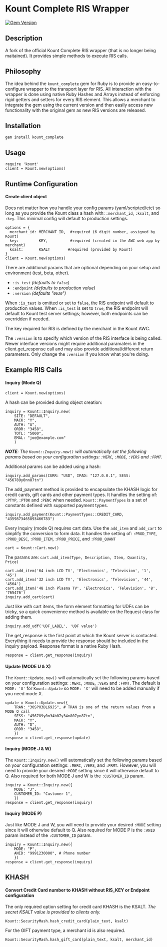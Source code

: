 # Kount Complete RIS Wrapper
[![Gem Version](https://badge.fury.io/rb/kount_complete.svg)](http://badge.fury.io/rb/kount_complete)

## Description
A fork of the official Kount Complete RIS wrapper (that is no longer being maitained). It provides simple methods to execute RIS calls.

## Philosophy

The idea behind the `kount_complete` gem for Ruby is to provide an easy-to-configure wrapper to the transport layer
for RIS. All interaction with the wrapper is done using native Ruby Hashes and Arrays instead of enforcing
rigid getters and setters for every RIS element. This allows a merchant to integrate the gem using the current version
and then easily access new functionality with the original gem as new RIS versions are released.

## Installation

    gem install kount_complete

## Usage

    require 'kount'
    client = Kount.new(options)


## Runtime Configuration
#### Create client object
Does not matter how you handle your config params (yaml/scripted/etc) so long as you provide the Kount class a
hash with: `:merchant_id`, `:ksalt`, and `:key`. This minimal config will default to production settings.

    options = {
      merchant_id: MERCHANT_ID,  #required (6 digit number, assigned by Kount)
      key:         KEY,          #required (created in the AWC web app by merchant)
      ksalt:       KSALT        #required (provided by Kount)
    }
    client = Kount.new(options)

There are additional params that are optional depending on your setup
and environment (test, beta, other).

* `:is_test`        _(defaults to `false`)_
* `:endpoint`   _(defaults to production value)_
* `:version`        _(defaults "`0630`")_

When `:is_test` is omitted or set to `false`, the RIS endpoint will default to production values. When `:is_test` is set to `true`, the RIS endpoint will default to Kount test server settings; however, both endpoints can be overridden if needed.

The key required for RIS is defined by the merchant in the Kount AWC.

The `:version` is to specify which version of the RIS interface is being called. Newer interface versions might require additional paramaters in the client.get_response call and may also provide additional/different return parameters. Only change the ```:version``` if you know what you're doing.

## Example RIS Calls
#### Inquiry (Mode Q)

    client = Kount.new(options)

A hash can be provided during object creation:

    inquiry = Kount::Inquiry.new(
        SITE: "DEFAULT",
        MACK: "Y",
        AUTH: "A",
        ORDR: "3458",
        TOTL: "5000",
        EMAL: "joe@example.com"
        )

_**NOTE**: The `Kount::Inquiry.new()` will automatically set the following params based on your configuration settings: `:MERC`, `:MODE`, `:VERS` and `:FRMT`._

Additional params can be added using a hash:

    inquiry.add_params(CURR: "USD", IPAD: "127.0.0.1", SESS: "456789y0nn87tn")

The add_payment method is provided to encapsulate the KHASH logic for credit cards, gift cards and other payment types.
It handles the setting of: `:PTYP`, `:PTOK` and `:PENC` when needed. `Kount::PaymentTypes` is a set of constants defined
with supported payment types.

    inquiry.add_payment(Kount::PaymentTypes::CREDIT_CARD, "4359873465893466783")

Every Inquiry (mode Q) requires cart data. Use the `add_item` and `add_cart` to simplify the conversion
to form data. It handles the setting of: `:PROD_TYPE`, `:PROD_DESC`, `:PROD_ITEM`, `:PROD_PRICE`, and `:PROD_QUANT`

    cart = Kount::Cart.new()

The params are: ``cart.add_item(Type, Description, Item, Quantity, Price)``

    cart.add_item('64 inch LCD TV', 'Electronics', 'Television', '1', '45')
    cart.add_item('32 inch LCD TV', 'Electronics', 'Television', '44', '4564')
    cart.add_item('48 inch Plasma TV', 'Electronics', 'Television', '8', '765476')
    inquiry.add_cart(cart)

Just like with cart items, the form element formatting for UDFs can be tricky, so a quick
convenience method is available on the Request class for adding them.

    inquiry.add_udf('UDF_LABEL', 'UDF value')

The get_response is the first point at which the Kount server is contacted. Everything it needs to provide the response
should be included in the inquiry payload. Response format is a native Ruby Hash.

    response = client.get_response(inquiry)

#### Update (MODE U & X)

The `Kount::Update.new()` will automatically set the following params based on your configuration settings: `:MERC`, `:MODE`, `:VERS` and `:FRMT`.
The default is `MODE: 'U'` for `Kount::Update` so `MODE: 'X'` will need to be added manually if you need mode X.

    update = Kount::Update.new({
        TRAN: "30SP03DL69JS", # TRAN is one of the return values from a MODE Q call
        SESS: "456789y0n34b07y34n807yn87tn",
        MACK: "Y",
        AUTH: "D",
        ORDR: "3458",
        })
    response = client.get_response(update)

#### Inquiry (MODE J & W)

The `Kount::Inquiry.new()` will automatically set the following params based on your configuration settings: `:MERC`, `:VERS`, and `:FRMT`.
However, you will need to provide your desired `:MODE` setting since it will otherwise default to Q. Also required for both
MODE J and W is the `:CUSTOMER_ID` param.

    inquiry = Kount::Inquiry.new({
        MODE: "J",
        CUSTOMER_ID: "Customer 1",
        })
    response = client.get_response(inquiry)

#### Inquiry (MODE P)

Just like MODE J and W, you will need to provide your desired `:MODE` setting since it will otherwise default to Q.
Also required for MODE P is the `:ANID` param instead of the `:CUSTOMER_ID` param.

    inquiry = Kount::Inquiry.new({
        MODE: "P",
        ANID: "9991230000", # Phone number
        })
    response = client.get_response(inquiry)

## KHASH
#### Convert Credit Card number to KHASH without RIS_KEY or Endpoint configuration

The only required option setting for credit card KHASH is the KSALT. _The secret KSALT value is provided to clients only._

    Kount::SecurityMash.hash_credit_card(plain_text, ksalt)

For the GIFT payment type, a merchant id is also required.

    Kount::SecurityMash.hash_gift_card(plain_text, ksalt, merchant_id)


